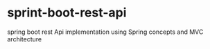# sprint-boot-rest-api
spring boot rest Api implementation using Spring concepts and MVC architecture
